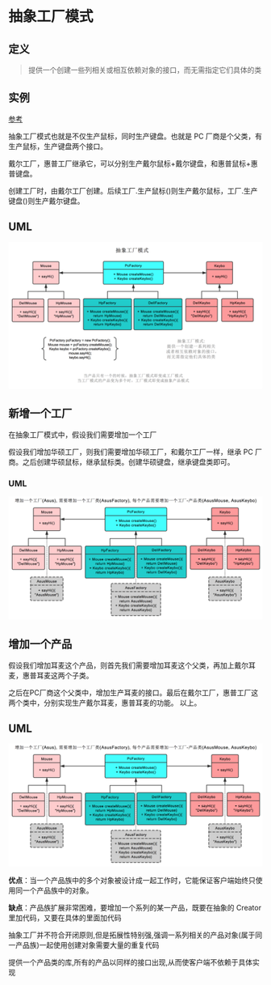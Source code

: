 # 抽象工厂模式

## 定义

> 提供一个创建一些列相关或相互依赖对象的接口，而无需指定它们具体的类

## 实例

[参考](http://www.runoob.com/design-pattern/abstract-factory-pattern.html)

抽象工厂模式也就是不仅生产鼠标，同时生产键盘。也就是 PC 厂商是个父类，有生产鼠标，生产键盘两个接口。

戴尔工厂，惠普工厂继承它，可以分别生产戴尔鼠标+戴尔键盘，和惠普鼠标+惠普键盘。

创建工厂时，由戴尔工厂创建。后续工厂.生产鼠标()则生产戴尔鼠标，工厂.生产键盘()则生产戴尔键盘。

## UML

![](assets/1530601916-7298-DP-AbstractFactory.png)

## 新增一个工厂

在抽象工厂模式中，假设我们需要增加一个工厂 

假设我们增加华硕工厂，则我们需要增加华硕工厂，和戴尔工厂一样，继承 PC 厂商。之后创建华硕鼠标，继承鼠标类。创建华硕键盘，继承键盘类即可。

### UML

![](assets/1530601980-8080-P-AbstractFactory-AddFactory.png)



## 增加一个产品 

假设我们增加耳麦这个产品，则首先我们需要增加耳麦这个父类，再加上戴尔耳麦，惠普耳麦这两个子类。

之后在PC厂商这个父类中，增加生产耳麦的接口。最后在戴尔工厂，惠普工厂这两个类中，分别实现生产戴尔耳麦，惠普耳麦的功能。 以上。

## UML

![img](assets/1530601980-8080-P-AbstractFactory-AddFactory-1634198.png)



**优点**：当一个产品族中的多个对象被设计成一起工作时，它能保证客户端始终只使用同一个产品族中的对象。

**缺点**：产品族扩展非常困难，要增加一个系列的某一产品，既要在抽象的 Creator 里加代码，又要在具体的里面加代码

抽象工厂并不符合开闭原则,但是拓展性特别强,强调一系列相关的产品对象(属于同一产品族)一起使用创建对象需要大量的重复代码

提供一个产品类的库,所有的产品以同样的接口出现,从而使客户端不依赖于具体实现